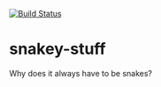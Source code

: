 [![Build Status](https://travis-ci.com/ayrnee/snakey-stuff.svg?token=qxkW8FssHusNHksqWJBW&branch=master)](https://travis-ci.com/ayrnee/snakey-stuff)

# snakey-stuff
Why does it always have to be snakes?
